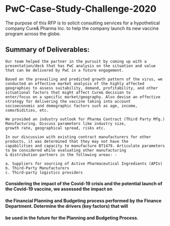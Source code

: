 # PwC-Case-Study-Challenge-2020

The purpose of this RFP is to solicit consulting services for a hypothetical company Cure& Pharma Inc. to help the company launch 
its new vaccine program across the globe.

## Summary of Deliverables:

```
Our team helped the partner in the pursuit by coming up with a presentation/deck that has PwC analysis on the situation and value
that can be delivered by PwC in a future engagement.

Based on the prevailing and predicted growth pattern of the virus, we conducted an effective market analysis of the highly affected 
geographies to assess suitability, demand, profitability, and other situational factors that might affect Cure& decision to 
enter/focus on a specific market/geography. Also devise an effective strategy for delivering the vaccine taking into account 
socioeconomic and demographic factors such as age, income, comorbidities, etc.

We provided an industry outlook for Pharma Contract (Third Party Mfg.) Manufacturing. Discuss parameters like industry size, 
growth rate, geographical spread, risks etc.

In our discussion with existing contract manufacturers for other products, it was determined that they may not have the 
capabilities and capacity to manufacture BT1479. Articulate parameters to be considered while evaluating other manufacturing 
& distribution partners in the following areas: -

a. Suppliers for sourcing of Active Pharmaceutical Ingredients (APIs)
b. Third-Party Manufacturers
c. Third-party logistics providers

```

#### Considering the impact of the Covid-19 crisis and the potential launch of the Covid-19 vaccine, we assessed the impact on
#### the Financial Planning and Budgeting process performed by the Finance Department. Determine the drivers (key factors) that will
#### be used in the future for the Planning and Budgeting Process.

